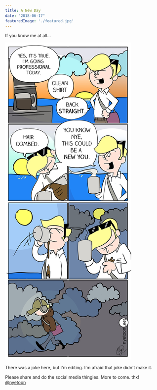 ```yaml
---
title: A New Day
date: "2018-06-17"
featuredImage: './featured.jpg'
---
```


If you know me at all...

<!-- end -->

![Comic](./nyetoon-anewday-01.jpg)

There was a joke here, but I'm editing. I'm afraid that joke didn't make it. 

Please share and do the social media thingies. More to come. 
thx!
[@nyetoon](http://twitter.com/nyetoon)




